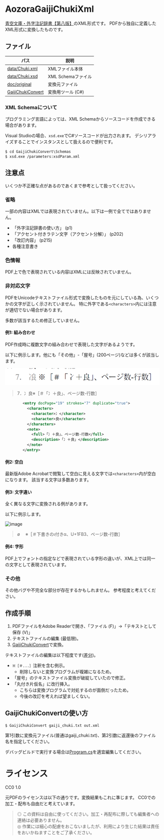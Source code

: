 # AozoraGaijiChukiXml
[青空文庫・外字注記辞書【第八版】](https://www.aozora.gr.jp/gaiji_chuki/)のXML形式です。
PDFから独自に定義したXML形式に変換したものです。

## ファイル
| パス | 説明 |
| -- | -- |
| [data/Chuki.xml](data/Chuki.xml) | XMLファイル本体 |
| [data/Chuki.xsd](data/Chuki.xsd) | XML Schemaファイル |
| [doc/original](doc/original) | 変換元ファイル |
| [GaijiChukiConvert](GaijiChukiConvert) | 変換用ツール (C#) |

### XML Schemaについて
プログラミング言語によっては、XML Schemaからソースコードを作成できる場合があります。

Visual Studioの場合、`xsd.exe`でC#ソースコードが出力されます。
デシリアライズすることでインスタンスとして扱えるので便利です。

```
$ cd GaijiChukiConvert\Schemas
$ xsd.exe /parameters:xsdParam.xml
```

## 注意点
いくつか不正確な点があるのであくまで参考として扱ってください。

### 省略
一部の内容はXMLでは表現されていません。以下は一例で全てではありません。

* 「外字注記辞書の使い方」 (p1)
* 「アクセント付きラテン文字（アクセント分解）」 (p202)
* 「改訂内容」 (p215)
* 各種注意書き

### 色情報
PDF上で色で表現されている内容はXMLには反映されていません。

### 非対応文字
PDFをUnicodeテキストファイル形式で変換したものを元にしている為、いくつかの文字が正しく示されていません。
特に外字である`<characters>`内には注意が適切でない場合があります。

多数が該当するため修正していません。

#### 例1: 組み合わせ
PDF作成時に複数文字の組み合わせで表現した文字があるようです。

以下に例示します。他にも「その他」-「屋号」(200ページ)などは多くが該当します。

![スクリーンショット](doc/img/ss1.png)

> 7．冫良※［＃「冫＋良」、ページ数-行数］

```xml
        <entry docPage="19" strokes="7" duplicate="true">
          <characters>
            <character>冫</character>
            <character>良</character>
          </characters>
          <note>
            <full>「冫＋良」、ページ数-行数</full>
            <description>「冫＋良」</description>
          </note>
        </entry>
```

#### 例2: 空白
最新版Adobe Acrobatで閲覧して空白に見える文字では`<characters>`内が空白になります。
該当する文字は多数あります。

#### 例3: 文字違い
全く異なる文字に変換される例があります。

以下に例示します。

![image](https://user-images.githubusercontent.com/10556974/169720115-d815bc50-fec1-4e9e-9902-2813ef8a937d.png)

> ø 　※［＃下書きのι付きα、U+1FB3、ページ数-行数］

#### 例4: 字形
PDF上でフォントの指定などで表現されている字形の違いが、XML上では同一の文字として表現されています。

### その他
その他バグや不完全な部分が存在するかもしれません。
参考程度と考えてください。

## 作成手順
1. PDFファイルをAdobe Readerで開き、「ファイル (F)」→「テキストとして保存 (V)」
2. テキストファイルの編集 (最低限)。
3. [GaijiChukiConvert](GaijiChukiConvert)で変換。

テキストファイルの編集は以下程度です([差分](doc/original/gaiji_chuki.diff.txt))。

* `※［＃...］`注釈を含む例示。
  * 削除しないと変換プログラムが複雑になるため。
* 「屋号」のテキストファイル変換が破綻していたので修正。
* 「丸付き片仮名」に改行挿入。
  * こちらは変換プログラムで対処するのが面倒だったため。
  * 今後の改訂を考えれば望ましくない。

## GaijiChukiConvertの使い方
```
$ GaijiChukiConvert gaiji_chuki.txt out.xml
```

第1引数に変換元ファイル(普通はgaiji_chuki.txt)、第2引数に返還後のファイル名を指定してください。

デバッグビルドで実行する場合は[Program.cs](GaijiChukiConvert/GaijiChukiConvert/Program.cs)を適宜編集してください。

# ライセンス
CC0 1.0

元PDFのライセンスは以下の通りです。変換結果もこれに準じます。
CC0での加工・配布も自由だと考えています。

> ◎ この資料は自由に使ってください。加工・再配布に際しても編集者への連絡は必要ありません。  
> ◎ 作業には細心の配慮をおこないましたが、利用により生じた結果は責任をおいかねますことをご了承ください。  
> 
